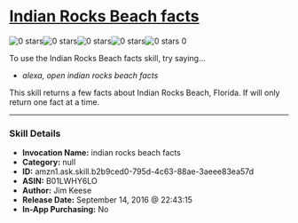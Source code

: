 # [Indian Rocks Beach facts](http://alexa.amazon.com/#skills/amzn1.ask.skill.b2b9ced0-795d-4c63-88ae-3aeee83ea57d)
![0 stars](../../images/ic_star_border_black_18dp_1x.png)![0 stars](../../images/ic_star_border_black_18dp_1x.png)![0 stars](../../images/ic_star_border_black_18dp_1x.png)![0 stars](../../images/ic_star_border_black_18dp_1x.png)![0 stars](../../images/ic_star_border_black_18dp_1x.png) 0

To use the Indian Rocks Beach facts skill, try saying...

* *alexa, open indian rocks beach facts*

This skill returns a few facts about Indian Rocks Beach, Florida.  If will only return one fact at a time.

***

### Skill Details

* **Invocation Name:** indian rocks beach facts
* **Category:** null
* **ID:** amzn1.ask.skill.b2b9ced0-795d-4c63-88ae-3aeee83ea57d
* **ASIN:** B01LWHY6LO
* **Author:** Jim Keese
* **Release Date:** September 14, 2016 @ 22:43:15
* **In-App Purchasing:** No

